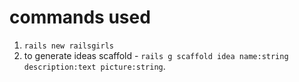 # commands used

1. `rails new railsgirls`
2. to generate ideas scaffold - `rails g scaffold idea name:string description:text picture:string`.
